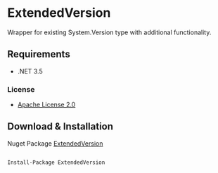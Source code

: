 # ExtendedVersion

Wrapper for existing System.Version type with additional functionality.

## Requirements
* .NET 3.5

### License
* [Apache License 2.0](https://github.com/NateShoffner/ExtendedVersion/blob/master/LICENSE)

## Download & Installation
Nuget Package [ExtendedVersion](https://www.nuget.org/packages/ExtendedVersion/)

```

Install-Package ExtendedVersion

```